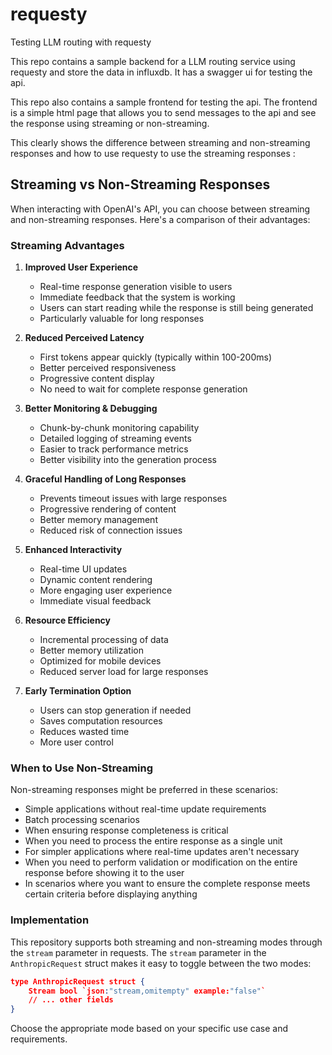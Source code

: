 # requesty
Testing LLM routing with requesty

This repo contains a sample backend for a LLM routing service using requesty and store the data in influxdb.
It has a swagger ui for testing the api.

This repo also contains a sample frontend for testing the api.
The frontend is a simple html page that allows you to send messages to the api and see the response using streaming or non-streaming.

This clearly shows the difference between streaming and non-streaming responses and how to use requesty to use the streaming responses :

## Streaming vs Non-Streaming Responses

When interacting with OpenAI's API, you can choose between streaming and non-streaming responses. Here's a comparison of their advantages:

### Streaming Advantages

1. **Improved User Experience**
   - Real-time response generation visible to users
   - Immediate feedback that the system is working
   - Users can start reading while the response is still being generated
   - Particularly valuable for long responses

2. **Reduced Perceived Latency**
   - First tokens appear quickly (typically within 100-200ms)
   - Better perceived responsiveness
   - Progressive content display
   - No need to wait for complete response generation

3. **Better Monitoring & Debugging**
   - Chunk-by-chunk monitoring capability
   - Detailed logging of streaming events
   - Easier to track performance metrics
   - Better visibility into the generation process

4. **Graceful Handling of Long Responses**
   - Prevents timeout issues with large responses
   - Progressive rendering of content
   - Better memory management
   - Reduced risk of connection issues

5. **Enhanced Interactivity**
   - Real-time UI updates
   - Dynamic content rendering
   - More engaging user experience
   - Immediate visual feedback

6. **Resource Efficiency**
   - Incremental processing of data
   - Better memory utilization
   - Optimized for mobile devices
   - Reduced server load for large responses

7. **Early Termination Option**
   - Users can stop generation if needed
   - Saves computation resources
   - Reduces wasted time
   - More user control

### When to Use Non-Streaming

Non-streaming responses might be preferred in these scenarios:

- Simple applications without real-time update requirements
- Batch processing scenarios
- When ensuring response completeness is critical
- When you need to process the entire response as a single unit
- For simpler applications where real-time updates aren't necessary
- When you need to perform validation or modification on the entire response before showing it to the user
- In scenarios where you want to ensure the complete response meets certain criteria before displaying anything

### Implementation

This repository supports both streaming and non-streaming modes through the `stream` parameter in requests.
The `stream` parameter in the `AnthropicRequest` struct makes it easy to toggle between the two modes:

```json
type AnthropicRequest struct {
    Stream bool `json:"stream,omitempty" example:"false"`
    // ... other fields
}
```

Choose the appropriate mode based on your specific use case and requirements.

